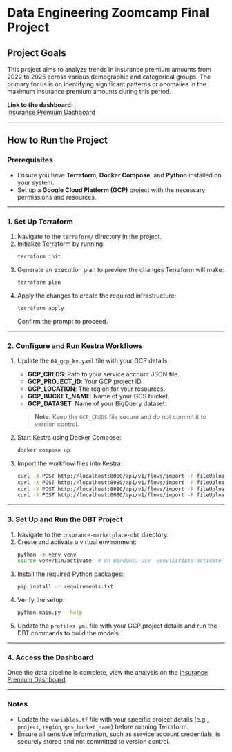 # Data Engineering Zoomcamp Final Project

## Project Goals

This project aims to analyze trends in insurance premium amounts from 2022 to 2025 across various demographic and categorical groups. The primary focus is on identifying significant patterns or anomalies in the maximum insurance premium amounts during this period.  

**Link to the dashboard:**  
[Insurance Premium Dashboard](https://lookerstudio.google.com/reporting/5ef34b9e-ea05-4925-b5e8-c13f94593982)

---

## How to Run the Project

### Prerequisites
- Ensure you have **Terraform**, **Docker Compose**, and **Python** installed on your system.
- Set up a **Google Cloud Platform (GCP)** project with the necessary permissions and resources.

---

### 1. Set Up Terraform

1. Navigate to the `terraform/` directory in the project.
2. Initialize Terraform by running:
    ```sh
    terraform init
    ```
3. Generate an execution plan to preview the changes Terraform will make:
    ```sh
    terraform plan
    ```
4. Apply the changes to create the required infrastructure:
    ```sh
    terraform apply
    ```
    Confirm the prompt to proceed.

---

### 2. Configure and Run Kestra Workflows

1. Update the `04_gcp_kv.yaml` file with your GCP details:
    - **GCP_CREDS**: Path to your service account JSON file.
    - **GCP_PROJECT_ID**: Your GCP project ID.
    - **GCP_LOCATION**: The region for your resources.
    - **GCP_BUCKET_NAME**: Name of your GCS bucket.
    - **GCP_DATASET**: Name of your BigQuery dataset.

    > **Note:** Keep the `GCP_CREDS` file secure and do not commit it to version control.

2. Start Kestra using Docker Compose:
    ```sh
    docker compose up
    ```
3. Import the workflow files into Kestra:
    ```sh
    curl -X POST http://localhost:8080/api/v1/flows/import -F fileUpload=@flows/04_gcp_kv.yaml
    curl -X POST http://localhost:8080/api/v1/flows/import -F fileUpload=@flows/05_gcp_flow.yaml
    curl -X POST http://localhost:8080/api/v1/flows/import -F fileUpload=@flows/06_gcp_puf.yaml
    curl -X POST http://localhost:8080/api/v1/flows/import -F fileUpload=@flows/07_gcp_puf.yaml
    ```

---

### 3. Set Up and Run the DBT Project

1. Navigate to the `insurance-marketplace-dbt` directory.
2. Create and activate a virtual environment:
    ```sh
    python -m venv venv
    source venv/bin/activate  # On Windows, use `venv\Scripts\activate`
    ```
3. Install the required Python packages:
    ```sh
    pip install -r requirements.txt
    ```
4. Verify the setup:
    ```sh
    python main.py --help
    ```
5. Update the `profiles.yml` file with your GCP project details and run the DBT commands to build the models.

---

### 4. Access the Dashboard

Once the data pipeline is complete, view the analysis on the [Insurance Premium Dashboard](https://lookerstudio.google.com/reporting/5ef34b9e-ea05-4925-b5e8-c13f94593982).

---

### Notes

- Update the `variables.tf` file with your specific project details (e.g., `project`, `region`, `gcs_bucket_name`) before running Terraform.
- Ensure all sensitive information, such as service account credentials, is securely stored and not committed to version control.

